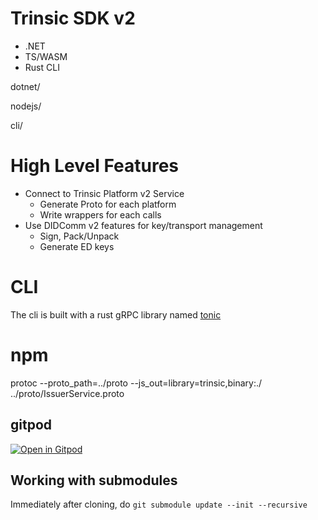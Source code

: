 # Trinsic SDK v2

- .NET
- TS/WASM
- Rust CLI

dotnet/

nodejs/

cli/

# High Level Features

- Connect to Trinsic Platform v2 Service
  - Generate Proto for each platform
  - Write wrappers for each calls
- Use DIDComm v2 features for key/transport management
  - Sign, Pack/Unpack
  - Generate ED keys



# CLI

The cli is built with a rust gRPC library named [tonic](https://github.com/hyperium/tonic)

# npm
protoc --proto_path=../proto --js_out=library=trinsic,binary:./ ../proto/IssuerService.proto
## gitpod
[![Open in Gitpod](https://gitpod.io/button/open-in-gitpod.svg)](https://gitpod.io/#https://github.com/trinsic-id/sdk)

## Working with submodules
Immediately after cloning, do `git submodule update --init --recursive`
